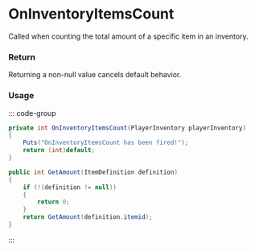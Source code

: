 # OnInventoryItemsCount
<Badge type="info" text="Item"/>[<Badge type="danger" text="Carbon Compatible"/>](https://github.com/CarbonCommunity/Carbon)[<Badge type="warning" text="Oxide Compatible"/>](https://github.com/OxideMod/Oxide.Rust)
Called when counting the total amount of a specific item in an inventory.

### Return
Returning a non-null value cancels default behavior.

### Usage
::: code-group
```csharp [Example]
private int OnInventoryItemsCount(PlayerInventory playerInventory)
{
	Puts("OnInventoryItemsCount has been fired!");
	return (int)default;
}
```
```csharp [Source — Assembly-CSharp @ PlayerInventory]
public int GetAmount(ItemDefinition definition)
{
	if (!(definition != null))
	{
		return 0;
	}
	return GetAmount(definition.itemid);
}

```
:::
